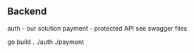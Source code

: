 ## Backend
auth - our solution
payment - protected API
see swagger files

go build .
./auth
./payment
